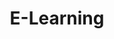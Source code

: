 ---
title: E-Learning
slug: e-learning
taxonomy:
	tag: industry
content:
    items:
        '@taxonomy.industry': e-learning
    order:
        by: date
        dir: desc
---